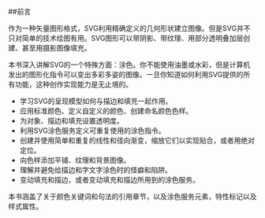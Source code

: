 ##前言

作为一种矢量图形格式，SVG利用精确定义的几何形状建立图像。但是SVG并不只对简单的技术绘图有用。SVG图形可以带阴影、带纹理、用部分透明叠加层创建、甚至用摄影图像填充。

本书深入讲解SVG的一个特殊方面：涂色。你不能使用油墨或水彩，但是计算机发出的图形化指令可以变出多彩多姿的图像。一旦你知道如何利用SVG提供的所有功能，这种创作实现能力是无止境的。

- 学习SVG的呈现模型如何与描边和填充一起作用。
- 应用标准颜色、定义自定义的颜色、创建命名颜色色样。
- 为对象、描边和填充设置透明度。
- 利用SVG涂色服务定义可重复使用的涂色指令。
- 创建并使用简单和重复的线性和径向渐变，缩放它们以实现贴合，或者用绝对定位。
- 向色样添加平铺、纹理和背景图像。
- 理解并避免给描边和字文字涂色时的怪癖和陷阱。
- 变动填充和描边，或者变动填充和描边所用到的涂色服务。

本书涵盖了关于颜色关键词和句法的引用章节，以及涂色服务元素，特性标记以及样式属性。
